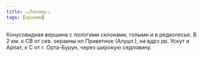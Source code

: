 ```yaml
---
title: ⒜Папаюр⒵
tags: [ороним]
---
```


Конусовидная вершина с пологими склонами, голыми и в редколесье. В 2 км. к СВ от
сев. окраины нп Приветное (Алушт.), на вдрз рр. Ускут и Арпат, к С от г.
Орта-Бурун, через широкую седловину.
